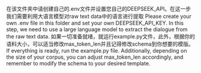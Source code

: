 在该文件夹中请创建自己的.env文件并设置您自己的DEEPSEEK_API。在这一步我们需要利用大语言模型对raw text data中的语言进行提取
Please create your own .env file in this folder and set your own DEEPSEEK_API_KEY. In this step, we need to use a large language model to extract the dialogue from the raw text data.
如果一切准备就绪，就运行example.py文件，此外，根据你的语料大小，可以适当修改max_token_len并且记得修改schema到你想要的模版。
If everything is ready, run the example.py file. Additionally, depending on the size of your corpus, you can adjust max_token_len accordingly, and remember to modify the schema to your desired template.
